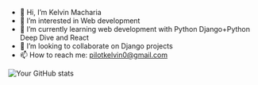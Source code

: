 - 👋 Hi, I’m Kelvin Macharia
- 👀 I’m interested in Web development
- 🌱 I’m currently learning web development with Python Django+Python Deep Dive and React
- 💞️ I’m looking to collaborate on Django projects
- 📫 How to reach me: pilotkelvin0@gmail.com

![Your GitHub stats](https://github-readme-stats.vercel.app/api?username=kelvinmacharia254&show_icons=true&theme=radical)



<!---
kelvinmacharia254/kelvinmacharia254 is a ✨ special ✨ repository because its `README.md` (this file) appears on your GitHub profile.
You can click the Preview link to take a look at your changes.
--->
